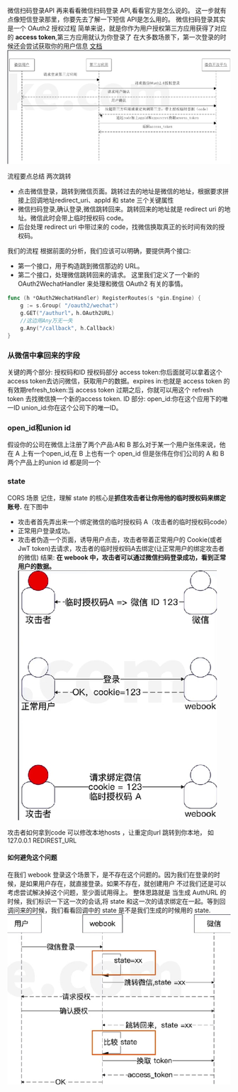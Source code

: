 微信扫码登录API
再来看看微信扫码登录 API,看看官方是怎么说的。
这一步就有点像短信登录那里，你要先去了解一下短信 API是怎么用的。
微信扫码登录其实是一个 OAuth2 授权过程
简单来说，就是你作为用户授权第三方应用获得了对应的 **access token**,第三方应用就认为你登录了
在大多数场景下，第一次登录的时候还会尝试获取你的用户信息
[文档](https://developers.weixin.qq.com/doc/oplatform/Website_App/WeChat_Login/Wechat_Login.html)
![](./images/wechat/1.png)


流程要点总结
两次跳转
- 点击微信登录，跳转到微信页面。跳转过去的地址是微信的地址，根据要求拼接上回调地址redirect_uri、appld 和 state 三个关键属性
- 微信扫码登录,确认登录,微信跳转回来。跳转回来的地址就是 redirect uri 的地址。微信此时会带上临时授权码 code。
- 后台处理 redirect uri 中带过来的 code，找微信换取真正的长时间有效的授权码。

我们的流程
根据前面的分析，我们应该可以明确，要提供两个接口:
- 第一个接口，用于构造跳到微信那边的 URL。
- 第二个接口，处理微信跳转回来的请求。
这里我们定义了一个新的 OAuth2WechatHandler 来处理和微信 OAuth2 有关的事情。

```go
func (h *OAuth2WechatHandler) RegisterRoutes(s *gin.Engine) {
    g := s.Group( "/oauth2/wechat")
    g.GET("/authurl"，h.OAuth2URL)
    //这边用Any万无一失
    g.Any("/callback", h.Callback)
}
```

### 从微信中拿回来的字段
关键的两个部分: 授权码和ID
授权码部分
access token:你后面就可以拿着这个 access token去访问微信，获取用户的数据。expires in:也就是 access token 的有效期refresh_token:当 access token 过期之后，你就可以用这个 refresh token 去找微信换一个新的access token.
ID 部分:
open_id:你在这个应用下的唯一ID
union_id:你在这个公司下的唯一ID。

### open_id和union id
假设你的公司在微信上注册了两个产品:A和 B
那么对于某一个用户张伟来说，他在 A 上有一个open_id,在 B 上也有一个 open_id
但是张伟在你们公司的 A 和 B 两个产品上的union id 都是同一个




### state
CORS 场景
记住，理解 state 的核心是**抓住攻击者让你用他的临时授权码来绑定账号.**
在下图中
- 攻击者首先弄出来一个绑定微信的临时授权码 A（攻击者的临时授权码code）
- 正常用户登录成功。
- 攻击者伪造一个页面，诱导用户点击，攻击者带着正常用户的 Cookie(或者 JwT token)去请求，攻击者的临时授权码A去绑定(让正常用户的绑定攻击者的微信)
结果: **在 webook 中，攻击者可以通过微信扫码登录成功，看到正常用户的数据。**
![](./images/wechat/2.png)

攻击者如何拿到code
可以修改本地hosts ，让重定向url 跳转到你本地， 如 127.0.0.1 REDIREST_URL


#### 如何避免这个问题
在我们 webook 登录这个场景下，是不存在这个问题的。因为我们在登录的时候，是如果用户存在，就直接登录。如果不存在，就创建用户
不过我们还是可以考虑尝试解决掉这个问题，至少面试用得上。
整体思路就是
当生成 AuthURL 的时候，我们标识一下这一次的会话,将 state 和这一次的请求绑定在一起。等到回调问来的时候，我们看看回调中的 state 是不是我们生成的时候用的 state.
![](./images/wechat/3.png)









